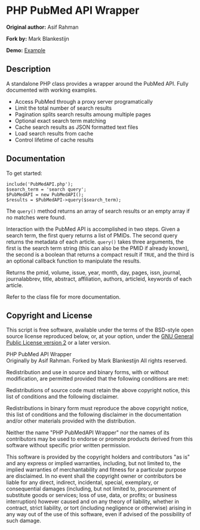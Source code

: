 PHP PubMed API Wrapper
======================

**Original author:** Asif Rahman

**Fork by:** Mark Blankestijn

**Demo:** [Example](http://neuralengr.com/asifr/PubMedAPI/)

## Description

A standalone PHP class provides a wrapper around the PubMed API. Fully documented with working examples.

- Access PubMed through a proxy server programatically
- Limit the total number of search results
- Pagination splits search results amoung multiple pages
- Optional exact search term matching
- Cache search results as JSON formatted text files
- Load search results from cache
- Control lifetime of cache results

## Documentation

To get started:

    include('PubMedAPI.php');
    $search_term = 'search query';
    $PubMedAPI = new PubMedAPI();
    $results = $PubMedAPI->query($search_term);

The `query()` method returns an array of search results or an empty array if no matches were found.

Interaction with the PubMed API is accomplished in two steps. Given a search term, the first query returns a list of PMIDs. The second query returns the metadata of each article. `query()` takes three arguments, the first is the search term string (this can also be the PMID if already known), the second is a boolean that returns a compact result if `TRUE`, and the third is an optional callback function to manipulate the results.

Returns the pmid, volume, issue, year, month, day, pages, issn, journal, journalabbrev, title, abstract, affiliation, authors, articleid, keywords of each article.

Refer to the class file for more documentation.

## Copyright and License

This script is free software, available under the terms of the BSD-style open source license reproduced below, or, at your option, under the [GNU General Public License version 2](http://www.gnu.org/licenses/gpl-2.0.txt) or a later version.

PHP PubMed API Wrapper  
Originally by Asif Rahman. Forked by Mark Blankestijn
All rights reserved.

Redistribution and use in source and binary forms, with or without modification, are permitted provided that the following conditions are met:

Redistributions of source code must retain the above copyright notice, this list of conditions and the following disclaimer.

Redistributions in binary form must reproduce the above copyright notice, this list of conditions and the following disclaimer in the documentation and/or other materials provided with the distribution.

Neither the name "PHP PubMedAPI Wrapper" nor the names of its contributors may be used to endorse or promote products derived from this software without specific prior written permission.

This software is provided by the copyright holders and contributors "as is" and any express or implied warranties, including, but not limited to, the implied warranties of merchantability and fitness for a particular purpose are disclaimed. In no event shall the copyright owner or contributors be liable for any direct, indirect, incidental, special, exemplary, or consequential damages (including, but not limited to, procurement of substitute goods or services; loss of use, data, or profits; or business interruption) however caused and on any theory of liability, whether in contract, strict liability, or tort (including negligence or otherwise) arising in any way out of the use of this software, even if advised of the possibility of such damage.
